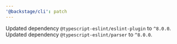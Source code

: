 ```yaml
---
'@backstage/cli': patch
---
```


Updated dependency `@typescript-eslint/eslint-plugin` to `^8.0.0`.
Updated dependency `@typescript-eslint/parser` to `^8.0.0`.
